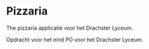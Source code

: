 # Pizzaria
The pizzaria applicatie voor het Drachster Lyceum.

Opdracht voor het eind PO voor het Drachster Lyceum.